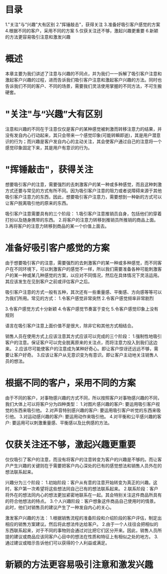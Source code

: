 # 目录
1."关注"与“兴趣”大有区别
2."挥锤敲击"，获得关注
3.准备好吸引客户感觉的方案
4.根据不同的客户，采用不同的方案
5.仅获关注还不够，激起兴趣更重要
6.新颖的方法更容易吸引注意和激发兴趣

# 概述
  本章主要为我们讲述了注意与兴趣的不同点，并为我们一一拆解了吸引客户注意和激起客户兴趣的过程，进而告诉我们吸引客户注意和激起客户兴趣的方法。同时也告诉我们不同的客户、不同的场景，需要我们灵活使用掌握的不同方法，不可生搬硬套。

# "关注"与“兴趣”大有区别
  注意和兴趣的不同在于注意仅仅是客户的某种感觉被刺激而转移注意力的结果，并没有发自内心行动起来，其只会带来一个感觉印象(可能转瞬即逝)，其是用户潜意识的行为；而兴趣是客户发自内心的主动关注，其会使客户通过自己的注意将一个感觉印象固定下来，其是用户有意识的行为。

# "挥锤敲击"，获得关注
  想要吸引客户的注意，需要强烈的去刺激客户的某一种或多种感觉，而且这种刺激方式还要与常见的方式有所不同。因为吸引客户注意的阻力或者说障碍来源于其他吸引客户注意力的东西，因此，想要吸引客户注意力，需要想到一种新的方式可以让客户脱离吸引他的原来的东西。

  吸引客户注意需要具有的三个阶段：
  1.吸引客户注意推销员自身，包括他们的穿着打扮以及随身携带的东西。
  2.将客户的注意力转移到推销员所推销的商品上面。
  3.再将客户的注意力转移到商品的某一个价值上面去。

# 准备好吸引客户感觉的方案
  由于想要吸引客户的注意，需要强烈的去刺激客户的某一种或多种感觉，而不同客户在不同环境下，可以刺激客户的感觉不一样，所以我们需要准备各种可能刺激客户的某一种或某几种感觉的方案，以应对不同情况，然后在具体情况下灵活运用。其应该发生在见到客户之前或评估客户之后。

  吸引客户注意的方式一般有五种，其次还有一些重量感、平衡感、方向感等等可以为我们所用。常见的方式：
  1.令客户感觉非常突然
  2.令客户感觉频率非常剧烈

  3.令客户感觉方式十分新颖
  4.令客户感觉节奏富于变化
  5.令客户感觉印象上没有规则

  语言在吸引客户注意上面价值不是很大，除非它和其他方式相结合。

  销售人员在使用方式上应该注意其方式应该可以完成的三个阶段：
  1.强制性地吸引客户的注意。保证客户可以完全脱离原来的关注点，而将注意力投入到我们这边来。
  2.应该尽可能使客户的注意成为某种好奇心。即让客户惊讶还远远不够，需要让客户好奇。
  3.应该让客户从无意识变为有意识。即让客户主动地关注销售人员的想法。
# 根据不同的客户，采用不同的方案
  由于不同的客户，对事物感兴趣的方式不同，所以按照客户对事物感兴趣的不同，我们大体上可以将客户分为四种类型：
  1.对图片感兴趣的客户: 要运用吸引客户视觉的东西来吸引他。
  2.对声音特别感兴趣的客户: 要运用吸引客户听觉的东西来吸引他。
  3.对运动感兴趣的客户: 要运用动作来吸引他。
  4.对平衡和公平感兴趣的客户: 要运用可以刺激重量感、平衡感以及比例感的方法。

# 仅获关注还不够，激起兴趣更重要
  仅仅吸引了客户的注意，而没有将客户的注意转变为客户的兴趣是不够的。而让客户产生兴趣的关键则在于需要把客户内心深处的已有的感觉想法和销售人员外在的想法联系起来。

  兴趣分为三个阶段：
  1.初始阶段：客户从有意的注意开始转变为真正的兴趣。这时，客户第一次希望将这些想法同自己已有的想法联系起来。
  2.联系阶段：客户将外在的想法同内心的想法更加紧密地联系在一起。其会特别关注这件商品所具有的符合他想法的特点。
  3.个人兴趣阶段：客户想象这件商品自己使用时的情景。此时，他们对销售员的建议产生了一种发自内心的关心。

  激发客户兴趣的方法：
  1.根据销售流程的准备阶段和介绍阶段的客户评估，制定出相应的销售方案建议。然后将此想法传达给客户。
  2.由于一个人往往会把相似的东西联系起来，对于不同的事物则会通过对比把它们区分开来。因此，销售人员所提的建议或商品应该同客户心目中的想法在性质和特征上有相似之处的地方。
  3.通过建议或暗示告诉他们可以获得的个人利益或满足。

# 新颖的方法更容易吸引注意和激发兴趣
